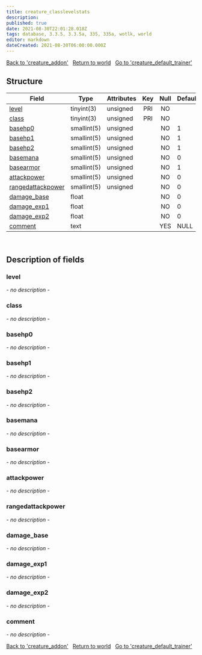 ```yaml
---
title: creature_classlevelstats
description: 
published: true
date: 2021-08-30T22:01:28.018Z
tags: database, 3.3.5, 3.3.5a, 335, 335a, wotlk, world
editor: markdown
dateCreated: 2021-08-30T06:00:00.000Z
---
```


<a href="https://trinitycore.info/de/database/335/world/creature_addon" class="mt-5 v-btn v-btn--depressed v-btn--flat v-btn--outlined theme--light v-size--default darkblue--text text--lighten-3"><span class="v-btn__content"><i aria-hidden="true" class="v-icon notranslate v-icon--left mdi mdi-arrow-left theme--light"></i><span>Back to 'creature_addon'</span></span></a>&nbsp;&nbsp;&nbsp;<a href="https://trinitycore.info/de/database/335/world/home" class="mt-5 v-btn v-btn--depressed v-btn--flat v-btn--outlined theme--light v-size--default darkblue--text text--lighten-3"><span class="v-btn__content"><i aria-hidden="true" class="v-icon notranslate v-icon--left mdi mdi-home-outline theme--light"></i><span>Return to world</span></span></a>&nbsp;&nbsp;&nbsp;<a href="https://trinitycore.info/de/database/335/world/creature_default_trainer" class="mt-5 v-btn v-btn--depressed v-btn--flat v-btn--outlined theme--light v-size--default darkblue--text text--lighten-3"><span class="v-btn__content"><span>Go to 'creature_default_trainer'</span><i aria-hidden="true" class="v-icon notranslate v-icon--right mdi mdi-arrow-right theme--light"></i></span></a>

## Structure

| Field | Type | Attributes | Key | Null | Default | Extra | Comment |
| --- | --- | --- | :---: | :---: | --- | --- | --- |
| [level](#level) | tinyint(3) | unsigned | PRI | NO |  |  |  |
| [class](#class) | tinyint(3) | unsigned | PRI | NO |  |  |  |
| [basehp0](#basehp0) | smallint(5) | unsigned |  | NO | 1 |  |  |
| [basehp1](#basehp1) | smallint(5) | unsigned |  | NO | 1 |  |  |
| [basehp2](#basehp2) | smallint(5) | unsigned |  | NO | 1 |  |  |
| [basemana](#basemana) | smallint(5) | unsigned |  | NO | 0 |  |  |
| [basearmor](#basearmor) | smallint(5) | unsigned |  | NO | 1 |  |  |
| [attackpower](#attackpower) | smallint(5) | unsigned |  | NO | 0 |  |  |
| [rangedattackpower](#rangedattackpower) | smallint(5) | unsigned |  | NO | 0 |  |  |
| [damage_base](#damage_base) | float |  |  | NO | 0 |  |  |
| [damage_exp1](#damage_exp1) | float |  |  | NO | 0 |  |  |
| [damage_exp2](#damage_exp2) | float |  |  | NO | 0 |  |  |
| [comment](#comment) | text |  |  | YES | NULL |  |  |
&nbsp;
## Description of fields

### level
*- no description -*
&nbsp;

### class
*- no description -*
&nbsp;

### basehp0
*- no description -*
&nbsp;

### basehp1
*- no description -*
&nbsp;

### basehp2
*- no description -*
&nbsp;

### basemana
*- no description -*
&nbsp;

### basearmor
*- no description -*
&nbsp;

### attackpower
*- no description -*
&nbsp;

### rangedattackpower
*- no description -*
&nbsp;

### damage_base
*- no description -*
&nbsp;

### damage_exp1
*- no description -*
&nbsp;

### damage_exp2
*- no description -*
&nbsp;

### comment
*- no description -*
&nbsp;

<a href="https://trinitycore.info/de/database/335/world/creature_addon" class="mt-5 v-btn v-btn--depressed v-btn--flat v-btn--outlined theme--light v-size--default darkblue--text text--lighten-3"><span class="v-btn__content"><i aria-hidden="true" class="v-icon notranslate v-icon--left mdi mdi-arrow-left theme--light"></i><span>Back to 'creature_addon'</span></span></a>&nbsp;&nbsp;&nbsp;<a href="https://trinitycore.info/de/database/335/world/home" class="mt-5 v-btn v-btn--depressed v-btn--flat v-btn--outlined theme--light v-size--default darkblue--text text--lighten-3"><span class="v-btn__content"><i aria-hidden="true" class="v-icon notranslate v-icon--left mdi mdi-home-outline theme--light"></i><span>Return to world</span></span></a>&nbsp;&nbsp;&nbsp;<a href="https://trinitycore.info/de/database/335/world/creature_default_trainer" class="mt-5 v-btn v-btn--depressed v-btn--flat v-btn--outlined theme--light v-size--default darkblue--text text--lighten-3"><span class="v-btn__content"><span>Go to 'creature_default_trainer'</span><i aria-hidden="true" class="v-icon notranslate v-icon--right mdi mdi-arrow-right theme--light"></i></span></a>

